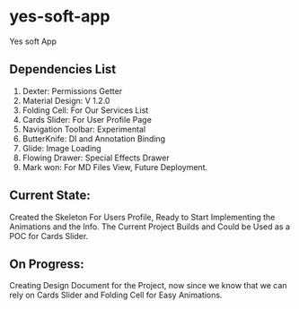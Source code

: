 # yes-soft-app
Yes soft App

## Dependencies List

1. Dexter: Permissions Getter
2. Material Design: V 1.2.0
3. Folding Cell: For Our Services List
4. Cards Slider: For User Profile Page
5. Navigation Toolbar: Experimental
6. ButterKnife: DI and Annotation Binding
7. Glide: Image Loading
8. Flowing Drawer: Special Effects Drawer
9. Mark won: For MD Files View, Future Deployment.

## Current State:
Created the Skeleton For Users Profile, Ready to Start Implementing
the Animations and the Info.
The Current Project Builds and Could be Used as a POC for Cards Slider.

## On Progress:

Creating Design Document for the Project, now since we know that we can
rely on Cards Slider and Folding Cell for Easy Animations.
 